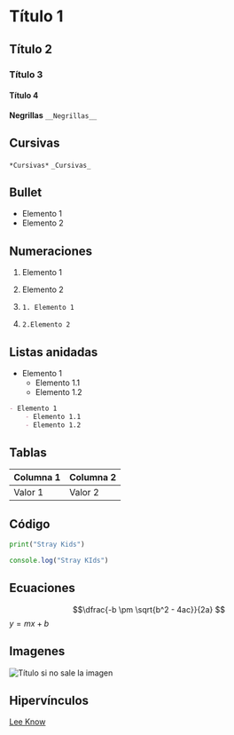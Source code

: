 # Título 1

## Título 2

### Título 3

#### Título 4
**Negrillas**
`__Negrillas__`

## Cursivas

`*Cursivas*`
`_Cursivas_`

## Bullet
- Elemento 1
- Elemento 2

## Numeraciones
1. Elemento 1
2. Elemento 2

1. `1. Elemento 1` 
2. `2.Elemento 2` 

## Listas anidadas
- Elemento 1
    - Elemento 1.1
    - Elemento 1.2

```` Markdown
- Elemento 1
    - Elemento 1.1
    - Elemento 1.2
````
## Tablas 

| Columna 1| Columna 2|
|----------|----------|
| Valor 1  | Valor 2  |

## Código

``` Python
print("Stray Kids")
``` 

``` Javascript
console.log("Stray KIds")
```

## Ecuaciones


$$\dfrac{-b \pm \sqrt{b^2 - 4ac}}{2a}
$$
$y= mx+b$

## Imagenes 

![Título si no sale la imagen](https://i.scdn.co/image/ab67706f000000026b2ac64e8e5406ba4e55729f)

## Hipervínculos

[Lee Know](https://www.google.com/search?gs_ssp=eJzj4tVP1zc0TK80MikuqTI2YPTiyElNVcjOyy8HAF9PB7E&q=lee+know&rlz=1C1PNFE_enCO1019CO1019&oq=&gs_lcrp=EgZjaHJvbWUqFQgBEC4YQxi0AhjqAhiABBiMBBiKBTIVCAAQLhhDGLQCGOoCGIAEGIwEGIoFMhUIARAuGEMYtAIY6gIYgAQYjAQYigUyFQgCEC4YQxi0AhjqAhiABBiMBBiKBTIVCAMQLhhDGLQCGOoCGIAEGIwEGIoFMhUIBBAuGEMYtAIY6gIYgAQYjAQYigUyFQgFEC4YQxi0AhjqAhiABBiMBBiKBTIVCAYQLhhDGLQCGOoCGIAEGIwEGIoFMhUIBxAuGEMYtAIY6gIYgAQYjAQYigXSAQgyNzY3ajBqOagCCLACAfEFJOK40ntJuOXxBSTiuNJ7Sbjl&sourceid=chrome&ie=UTF-8)



